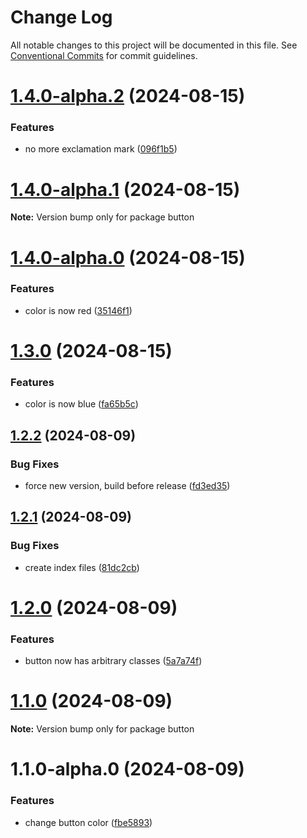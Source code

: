 # Change Log

All notable changes to this project will be documented in this file.
See [Conventional Commits](https://conventionalcommits.org) for commit guidelines.

# [1.4.0-alpha.2](https://github.com/ivarni/lerna-test/compare/button@1.4.0-alpha.1...button@1.4.0-alpha.2) (2024-08-15)

### Features

* no more exclamation mark ([096f1b5](https://github.com/ivarni/lerna-test/commit/096f1b5c8b7bb24faef97df3765d8108c3ee60d7))

# [1.4.0-alpha.1](https://github.com/ivarni/lerna-test/compare/button@1.4.0-alpha.0...button@1.4.0-alpha.1) (2024-08-15)

**Note:** Version bump only for package button

# [1.4.0-alpha.0](https://github.com/ivarni/lerna-test/compare/button@1.3.0...button@1.4.0-alpha.0) (2024-08-15)

### Features

* color is now red ([35146f1](https://github.com/ivarni/lerna-test/commit/35146f1efefc855ffbcf48fe0bf662c3c8340695))

# [1.3.0](https://github.com/ivarni/lerna-test/compare/button@1.2.2...button@1.3.0) (2024-08-15)

### Features

* color is now blue ([fa65b5c](https://github.com/ivarni/lerna-test/commit/fa65b5c9be2de20fe52043f89c5bbd788555999e))

## [1.2.2](https://github.com/ivarni/lerna-test/compare/button@1.2.1...button@1.2.2) (2024-08-09)

### Bug Fixes

* force new version, build before release ([fd3ed35](https://github.com/ivarni/lerna-test/commit/fd3ed35493f969a698be8eec30752d9215bd0694))

## [1.2.1](https://github.com/ivarni/lerna-test/compare/button@1.2.0...button@1.2.1) (2024-08-09)

### Bug Fixes

* create index files ([81dc2cb](https://github.com/ivarni/lerna-test/commit/81dc2cb539235f82723d7ba97ac86e492b65d034))

# [1.2.0](https://github.com/ivarni/lerna-test/compare/button@1.1.0...button@1.2.0) (2024-08-09)

### Features

* button now has arbitrary classes ([5a7a74f](https://github.com/ivarni/lerna-test/commit/5a7a74fac66361f2fffff52e8586028957f1614a))

# [1.1.0](https://github.com/ivarni/lerna-test/compare/button@1.1.0-alpha.0...button@1.1.0) (2024-08-09)

**Note:** Version bump only for package button

# 1.1.0-alpha.0 (2024-08-09)

### Features

* change button color ([fbe5893](https://github.com/ivarni/lerna-test/commit/fbe5893a8bc492bfa54aa144a3e2e2cdb2071149))
